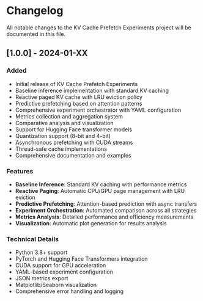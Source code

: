 # Changelog

All notable changes to the KV Cache Prefetch Experiments project will be documented in this file.

## [1.0.0] - 2024-01-XX

### Added
- Initial release of KV Cache Prefetch Experiments
- Baseline inference implementation with standard KV caching
- Reactive paged KV cache with LRU eviction policy
- Predictive prefetching based on attention patterns
- Comprehensive experiment orchestrator with YAML configuration
- Metrics collection and aggregation system
- Comparative analysis and visualization
- Support for Hugging Face transformer models
- Quantization support (8-bit and 4-bit)
- Asynchronous prefetching with CUDA streams
- Thread-safe cache implementations
- Comprehensive documentation and examples

### Features
- **Baseline Inference**: Standard KV caching with performance metrics
- **Reactive Paging**: Automatic CPU/GPU page management with LRU eviction
- **Predictive Prefetching**: Attention-based prediction with async transfers
- **Experiment Orchestration**: Automated comparison across all strategies
- **Metrics Analysis**: Detailed performance and efficiency measurements
- **Visualization**: Automatic plot generation for results analysis

### Technical Details
- Python 3.8+ support
- PyTorch and Hugging Face Transformers integration
- CUDA support for GPU acceleration
- YAML-based experiment configuration
- JSON metrics export
- Matplotlib/Seaborn visualization
- Comprehensive error handling and logging
